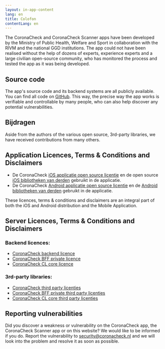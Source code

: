 ```yaml
---
layout: in-app-content
lang: en
title: Colofon
contentLang: en
---
```

The CoronaCheck and CoronaCheck Scanner apps have been developed by the Ministry of Public Health, Welfare and Sport in collaboration with the RIVM and the national GGD institutions. The app could not have been realised without the help of dozens of experts, experience experts and a large civilian open-source community, who has monitored the process and tested the app as it was being developed. 

## Source code

The app's source code and its backend systems are all publicly available. You
can find all code on [GitHub](https://github.com/minvws). This way, the precise
way the app works is verifiable and controllable by many people, who can also
help discover any potential vulnerabilities.

## Bijdragen

Aside from the authors of the various open source, 3rd-party libraries, we have received contributions from many others.

## Application Licences, Terms & Conditions and Disclaimers

- De CoronaCheck [iOS applicatie open source licentie](https://github.com/minvws/nl-covid19-coronacheck-app-ios/blob/main/LICENSES.md) en de open source [iOS bibliotheken van derden](https://github.com/minvws/nl-covid19-coronacheck-app-ios/tree/main/licenses) gebruikt in de applicatie.
- De CoronaCheck [Android applicatie open source licentie](https://github.com/minvws/nl-covid19-coronacheck-app-android/blob/main/LICENSES.md) en de [Android bibliotheken van derden](https://github.com/minvws/nl-covid19-coronacheck-app-android/tree/main/licenses) gebruikt in de applicatie.

These licences, terms & conditions and disclaimers are an integral part of both the iOS and Android distribution and the Mobile Application. 

## Server Licences, Terms & Conditions and Disclaimers
 
### Backend licences:

- [CoronaCheck backend licence](https://github.com/minvws/nl-covid19-coronacheck-app-backend/blob/main/LICENSES.md)
- [CoronaCheck BFF private licence](https://github.com/minvws/nl-covid19-coronacheck-app-bff/blob/main/LICENSES.md)
- [CoronaCheck CL core licence](https://github.com/minvws/nl-covid19-coronacheck-cl-core/blob/main/LICENSES.md)

### 3rd-party libraries:

- [CoronaCheck third party licenties](https://github.com/minvws/nl-covid19-coronacheck-app-backend/tree/main/licenses)
- [CoronaCheck BFF private third party licenties](https://github.com/minvws/nl-covid19-coronacheck-app-bff/tree/main/licenses)
- [CoronaCheck CL core third party licenties](https://github.com/minvws/nl-covid19-coronacheck-cl-core/tree/main/licenses)

## Reporting vulnerabilities

Did you discover a weakness or vulnerability on the CoronaCheck app, the CoronaCheck Scanner app or on this website? We would like to be informed if you do. Report the vulnerability to [security@coronacheck.nl](mailto:security@coronacheck.nl) and we will look into the problem and resolve it as soon as possible.
